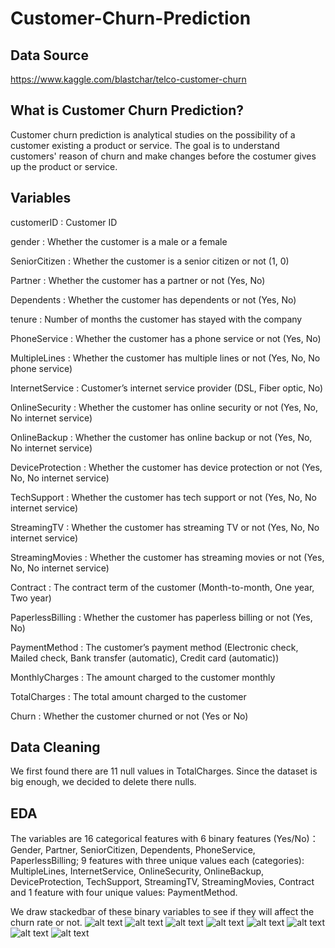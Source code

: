 # Customer-Churn-Prediction
## Data Source
https://www.kaggle.com/blastchar/telco-customer-churn

## What is Customer Churn Prediction?
Customer churn prediction is analytical studies on the possibility of a customer existing a product or service. The goal is to understand customers' reason of churn and make changes before the costumer gives up the product or service.

## Variables
customerID : Customer ID

gender : Whether the customer is a male or a female

SeniorCitizen : Whether the customer is a senior citizen or not (1, 0)

Partner : Whether the customer has a partner or not (Yes, No)

Dependents : Whether the customer has dependents or not (Yes, No)

tenure : Number of months the customer has stayed with the company

PhoneService : Whether the customer has a phone service or not (Yes, No)

MultipleLines : Whether the customer has multiple lines or not (Yes, No, No phone service)

InternetService : Customer’s internet service provider (DSL, Fiber optic, No)

OnlineSecurity : Whether the customer has online security or not (Yes, No, No internet service)

OnlineBackup : Whether the customer has online backup or not (Yes, No, No internet service)

DeviceProtection : Whether the customer has device protection or not (Yes, No, No internet service)

TechSupport : Whether the customer has tech support or not (Yes, No, No internet service)

StreamingTV : Whether the customer has streaming TV or not (Yes, No, No internet service)

StreamingMovies : Whether the customer has streaming movies or not (Yes, No, No internet service)

Contract : The contract term of the customer (Month-to-month, One year, Two year)

PaperlessBilling : Whether the customer has paperless billing or not (Yes, No)

PaymentMethod : The customer’s payment method (Electronic check, Mailed check, Bank transfer (automatic), Credit card (automatic))

MonthlyCharges : The amount charged to the customer monthly

TotalCharges : The total amount charged to the customer

Churn : Whether the customer churned or not (Yes or No)

## Data Cleaning 
We first found there are 11 null values in TotalCharges. Since the dataset is big enough, we decided to delete there nulls. 

## EDA
The variables are 16 categorical features with 6 binary features (Yes/No)：Gender, Partner, SeniorCitizen, Dependents, PhoneService, PaperlessBilling; 9 features with three unique values each (categories): MultipleLines, InternetService, OnlineSecurity, OnlineBackup, DeviceProtection, TechSupport, StreamingTV,  StreamingMovies, Contract and 1 feature with four unique values: PaymentMethod. 

We draw stackedbar of these binary variables to see if they will affect the churn rate or not. 
![alt text](https://github.com/zzh199808/Customer-Churn-Prediction/blob/main/Stacked%20Bar%20Chart%20of%20Dependents%20vs%20Churn.png)
![alt text](https://github.com/zzh199808/Customer-Churn-Prediction/blob/main/Stacked%20Bar%20Chart%20of%20Gender%20vs%20Churn.png)
![alt text](https://github.com/zzh199808/Customer-Churn-Prediction/blob/main/Stacked%20Bar%20Chart%20of%20InternetService%20vs%20Churn.png)
![alt text](https://github.com/zzh199808/Customer-Churn-Prediction/blob/main/Stacked%20Bar%20Chart%20of%20MultipleLines%20vs%20Churn.png)
![alt text](https://github.com/zzh199808/Customer-Churn-Prediction/blob/main/Stacked%20Bar%20Chart%20of%20PaperlessBilling%20vs%20Churn.png)
![alt text](https://github.com/zzh199808/Customer-Churn-Prediction/blob/main/Stacked%20Bar%20Chart%20of%20PaymentMethod%20vs%20Churn.png)
![alt text](https://github.com/zzh199808/Customer-Churn-Prediction/blob/main/Stacked%20Bar%20Chart%20of%20PhoneService%20vs%20Churn.png)
![alt text](https://github.com/zzh199808/Customer-Churn-Prediction/blob/main/Stacked%20Bar%20Chart%20of%20SeniorCitizen%20vs%20Churn.png)

